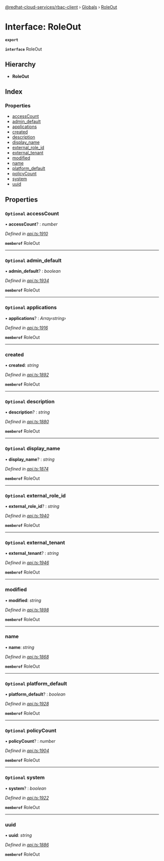 [@redhat-cloud-services/rbac-client](../README.md) › [Globals](../globals.md) › [RoleOut](roleout.md)

# Interface: RoleOut

**`export`** 

**`interface`** RoleOut

## Hierarchy

* **RoleOut**

## Index

### Properties

* [accessCount](roleout.md#optional-accesscount)
* [admin_default](roleout.md#optional-admin_default)
* [applications](roleout.md#optional-applications)
* [created](roleout.md#created)
* [description](roleout.md#optional-description)
* [display_name](roleout.md#optional-display_name)
* [external_role_id](roleout.md#optional-external_role_id)
* [external_tenant](roleout.md#optional-external_tenant)
* [modified](roleout.md#modified)
* [name](roleout.md#name)
* [platform_default](roleout.md#optional-platform_default)
* [policyCount](roleout.md#optional-policycount)
* [system](roleout.md#optional-system)
* [uuid](roleout.md#uuid)

## Properties

### `Optional` accessCount

• **accessCount**? : *number*

*Defined in [api.ts:1910](https://github.com/RedHatInsights/javascript-clients/blob/master/packages/rbac/api.ts#L1910)*

**`memberof`** RoleOut

___

### `Optional` admin_default

• **admin_default**? : *boolean*

*Defined in [api.ts:1934](https://github.com/RedHatInsights/javascript-clients/blob/master/packages/rbac/api.ts#L1934)*

**`memberof`** RoleOut

___

### `Optional` applications

• **applications**? : *Array‹string›*

*Defined in [api.ts:1916](https://github.com/RedHatInsights/javascript-clients/blob/master/packages/rbac/api.ts#L1916)*

**`memberof`** RoleOut

___

###  created

• **created**: *string*

*Defined in [api.ts:1892](https://github.com/RedHatInsights/javascript-clients/blob/master/packages/rbac/api.ts#L1892)*

**`memberof`** RoleOut

___

### `Optional` description

• **description**? : *string*

*Defined in [api.ts:1880](https://github.com/RedHatInsights/javascript-clients/blob/master/packages/rbac/api.ts#L1880)*

**`memberof`** RoleOut

___

### `Optional` display_name

• **display_name**? : *string*

*Defined in [api.ts:1874](https://github.com/RedHatInsights/javascript-clients/blob/master/packages/rbac/api.ts#L1874)*

**`memberof`** RoleOut

___

### `Optional` external_role_id

• **external_role_id**? : *string*

*Defined in [api.ts:1940](https://github.com/RedHatInsights/javascript-clients/blob/master/packages/rbac/api.ts#L1940)*

**`memberof`** RoleOut

___

### `Optional` external_tenant

• **external_tenant**? : *string*

*Defined in [api.ts:1946](https://github.com/RedHatInsights/javascript-clients/blob/master/packages/rbac/api.ts#L1946)*

**`memberof`** RoleOut

___

###  modified

• **modified**: *string*

*Defined in [api.ts:1898](https://github.com/RedHatInsights/javascript-clients/blob/master/packages/rbac/api.ts#L1898)*

**`memberof`** RoleOut

___

###  name

• **name**: *string*

*Defined in [api.ts:1868](https://github.com/RedHatInsights/javascript-clients/blob/master/packages/rbac/api.ts#L1868)*

**`memberof`** RoleOut

___

### `Optional` platform_default

• **platform_default**? : *boolean*

*Defined in [api.ts:1928](https://github.com/RedHatInsights/javascript-clients/blob/master/packages/rbac/api.ts#L1928)*

**`memberof`** RoleOut

___

### `Optional` policyCount

• **policyCount**? : *number*

*Defined in [api.ts:1904](https://github.com/RedHatInsights/javascript-clients/blob/master/packages/rbac/api.ts#L1904)*

**`memberof`** RoleOut

___

### `Optional` system

• **system**? : *boolean*

*Defined in [api.ts:1922](https://github.com/RedHatInsights/javascript-clients/blob/master/packages/rbac/api.ts#L1922)*

**`memberof`** RoleOut

___

###  uuid

• **uuid**: *string*

*Defined in [api.ts:1886](https://github.com/RedHatInsights/javascript-clients/blob/master/packages/rbac/api.ts#L1886)*

**`memberof`** RoleOut
